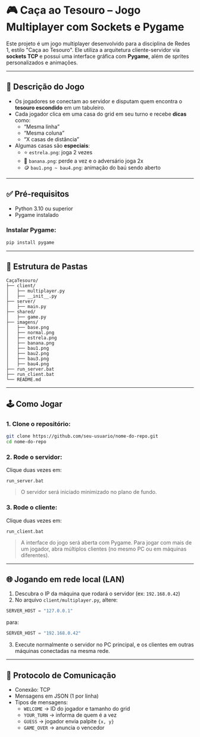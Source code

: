 # 🎮 Caça ao Tesouro – Jogo Multiplayer com Sockets e Pygame

Este projeto é um jogo multiplayer desenvolvido para a disciplina de Redes 1, estilo "Caça ao Tesouro". Ele utiliza a arquitetura cliente-servidor via **sockets TCP** e possui uma interface gráfica com **Pygame**, além de sprites personalizados e animações.

---

## 📌 Descrição do Jogo

- Os jogadores se conectam ao servidor e disputam quem encontra o **tesouro escondido** em um tabuleiro.
- Cada jogador clica em uma casa do grid em seu turno e recebe **dicas** como:
  - “Mesma linha”
  - “Mesma coluna”
  - “X casas de distância”
- Algumas casas são **especiais**:
  - ⭐ `estrela.png`: joga 2 vezes
  - 🍌 `banana.png`: perde a vez e o adversário joga 2x
  - 🪙 `bau1.png ~ bau4.png`: animação do baú sendo aberto

---

## ✅ Pré-requisitos

- Python 3.10 ou superior
- Pygame instalado

### Instalar Pygame:
```bash
pip install pygame
```

---

## 📁 Estrutura de Pastas

```
CaçaTesouro/
├── client/
│   ├── multiplayer.py
│   ├── __init__.py
├── server/
│   ├── main.py
├── shared/
│   ├── game.py
├── imagens/
│   ├── base.png
│   ├── normal.png
│   ├── estrela.png
│   ├── banana.png
│   ├── bau1.png
│   ├── bau2.png
│   ├── bau3.png
│   ├── bau4.png
├── run_server.bat
├── run_client.bat
└── README.md
```

---

## 🕹️ Como Jogar

### 1. Clone o repositório:
```bash
git clone https://github.com/seu-usuario/nome-do-repo.git
cd nome-do-repo
```

### 2. Rode o servidor:
Clique duas vezes em:
```
run_server.bat
```

> O servidor será iniciado minimizado no plano de fundo.

### 3. Rode o cliente:
Clique duas vezes em:
```
run_client.bat
```

> A interface do jogo será aberta com Pygame. Para jogar com mais de um jogador, abra múltiplos clientes (no mesmo PC ou em máquinas diferentes).

---

## 🌐 Jogando em rede local (LAN)

1. Descubra o IP da máquina que rodará o servidor (ex: `192.168.0.42`)
2. No arquivo `client/multiplayer.py`, altere:
```python
SERVER_HOST = "127.0.0.1"
```
para:
```python
SERVER_HOST = "192.168.0.42"
```
3. Execute normalmente o servidor no PC principal, e os clientes em outras máquinas conectadas na mesma rede.

---

## 📡 Protocolo de Comunicação

- Conexão: TCP
- Mensagens em JSON (1 por linha)
- Tipos de mensagens:
  - `WELCOME` → ID do jogador e tamanho do grid
  - `YOUR_TURN` → informa de quem é a vez
  - `GUESS` → jogador envia palpite `{x, y}`
  - `GAME_OVER` → anuncia o vencedor
